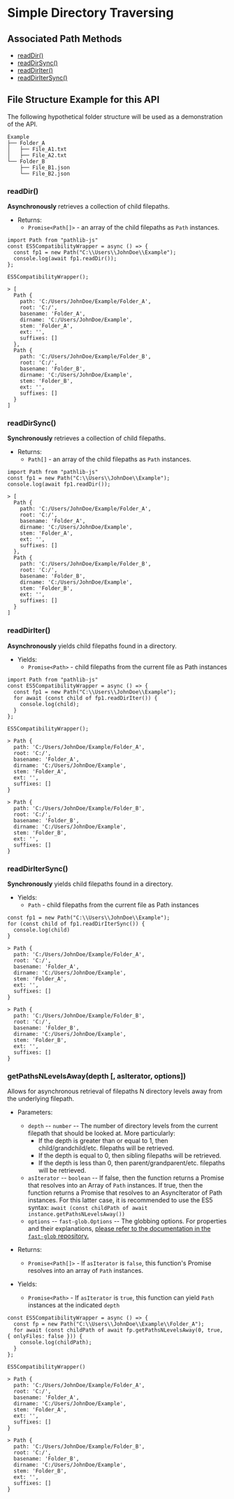 # Simple Directory Traversing

## Associated Path Methods

- [readDir()](#readDir)
- [readDirSync()](#readDirSync)
- [readDirIter()](#readDirIter)
- [readDirIterSync()](#readDirIterSync)

## File Structure Example for this API

The following hypothetical folder structure will be used as a demonstration of the API.

```
Example
├── Folder_A
│   ├── File_A1.txt
│   ├── File_A2.txt
└── Folder_B
    ├── File_B1.json
    └── File_B2.json
```

### readDir() <a name = "#readDir"></a>

**Asynchronously** retrieves a collection of child filepaths.

- Returns:
  - `Promise<Path[]>` - an array of the child filepaths as `Path` instances.

```
import Path from "pathlib-js"
const ES5CompatibilityWrapper = async () => {
  const fp1 = new Path("C:\\Users\\JohnDoe\\Example");
  console.log(await fp1.readDir());
};

ES5CompatibilityWrapper();

> [
  Path {
    path: 'C:/Users/JohnDoe/Example/Folder_A',
    root: 'C:/',
    basename: 'Folder_A',
    dirname: 'C:/Users/JohnDoe/Example',
    stem: 'Folder_A',
    ext: '',
    suffixes: []
  },
  Path {
    path: 'C:/Users/JohnDoe/Example/Folder_B',
    root: 'C:/',
    basename: 'Folder_B',
    dirname: 'C:/Users/JohnDoe/Example',
    stem: 'Folder_B',
    ext: '',
    suffixes: []
  }
]

```

### readDirSync() <a name = "#readDirSync"></a>

**Synchronously** retrieves a collection of child filepaths.

- Returns:
  - `Path[]` - an array of the child filepaths as `Path` instances.

```
import Path from "pathlib-js"
const fp1 = new Path("C:\\Users\\JohnDoe\\Example");
console.log(await fp1.readDir());

> [
  Path {
    path: 'C:/Users/JohnDoe/Example/Folder_A',
    root: 'C:/',
    basename: 'Folder_A',
    dirname: 'C:/Users/JohnDoe/Example',
    stem: 'Folder_A',
    ext: '',
    suffixes: []
  },
  Path {
    path: 'C:/Users/JohnDoe/Example/Folder_B',
    root: 'C:/',
    basename: 'Folder_B',
    dirname: 'C:/Users/JohnDoe/Example',
    stem: 'Folder_B',
    ext: '',
    suffixes: []
  }
]
```

### readDirIter() <a name = "#readDirIter"></a>

**Asynchronously** yields child filepaths found in a directory.

- Yields:
  - `Promise<Path>` - child filepaths from the current file as Path instances

```
import Path from "pathlib-js"
const ES5CompatibilityWrapper = async () => {
  const fp1 = new Path("C:\\Users\\JohnDoe\\Example");
  for await (const child of fp1.readDirIter()) {
    console.log(child);
  }
};

ES5CompatibilityWrapper();

> Path {
  path: 'C:/Users/JohnDoe/Example/Folder_A',
  root: 'C:/',
  basename: 'Folder_A',
  dirname: 'C:/Users/JohnDoe/Example',
  stem: 'Folder_A',
  ext: '',
  suffixes: []
}

> Path {
  path: 'C:/Users/JohnDoe/Example/Folder_B',
  root: 'C:/',
  basename: 'Folder_B',
  dirname: 'C:/Users/JohnDoe/Example',
  stem: 'Folder_B',
  ext: '',
  suffixes: []
}
```

### readDirIterSync() <a name = "#readDirIterSync"></a>

**Synchronously** yields child filepaths found in a directory.

- Yields:
  - `Path` - child filepaths from the current file as Path instances

```
const fp1 = new Path("C:\\Users\\JohnDoe\\Example");
for (const child of fp1.readDirIterSync()) {
  console.log(child)
}

> Path {
  path: 'C:/Users/JohnDoe/Example/Folder_A',
  root: 'C:/',
  basename: 'Folder_A',
  dirname: 'C:/Users/JohnDoe/Example',
  stem: 'Folder_A',
  ext: '',
  suffixes: []
}

> Path {
  path: 'C:/Users/JohnDoe/Example/Folder_B',
  root: 'C:/',
  basename: 'Folder_B',
  dirname: 'C:/Users/JohnDoe/Example',
  stem: 'Folder_B',
  ext: '',
  suffixes: []
}
```

### getPathsNLevelsAway(depth [, asIterator, options]) <a name = "#getPathsNLevelsAway"></a>

Allows for asynchronous retrieval of filepaths N directory levels away from the underlying filepath.

- Parameters:
  - `depth` -- `number` -- The number of directory levels from the current filepath that should be looked at. More particularly:
    - If the depth is greater than or equal to 1, then child/grandchild/etc. filepaths will be retrieved.
    - If the depth is equal to 0, then sibling filepaths will be retrieved.
    - If the depth is less than 0, then parent/grandparent/etc. filepaths will be retrieved.
  - `asIterator` -- `boolean` -- If false, then the function returns a Promise that resolves into an Array of `Path` instances. If true, then the function returns a Promise that resolves to an AsyncIterator of Path instances. For this latter case, it is recommended to use the ES5 syntax: `await (const childPath of await instance.getPathsNLevelsAway())` 
  - `options` -- `fast-glob.Options` -- The globbing options. For properties and their explanations, [please refer to the documentation in the `fast-glob` repository.](https://github.com/mrmlnc/fast-glob/blob/master/README.md)

- Returns:
  - `Promise<Path[]>` - If `asIterator` is `false`, this function's Promise resolves into an array of `Path` instances.

- Yields:
  - `Promise<Path>` - If `asIterator` is `true`, this function can yield `Path` instances at the indicated `depth`

```
const ES5CompatibilityWrapper = async () => {
  const fp = new Path("C:\\Users\\JohnDoe\\Example\\Folder_A");
  for await (const childPath of await fp.getPathsNLevelsAway(0, true, { onlyFiles: false })) {
    console.log(childPath);
  }
};

ES5CompatibilityWrapper()

> Path {
  path: 'C:/Users/JohnDoe/Example/Folder_A',
  root: 'C:/',
  basename: 'Folder_A',
  dirname: 'C:/Users/JohnDoe/Example',
  stem: 'Folder_A',
  ext: '',
  suffixes: []
}

> Path {
  path: 'C:/Users/JohnDoe/Example/Folder_B',
  root: 'C:/',
  basename: 'Folder_B',
  dirname: 'C:/Users/JohnDoe/Example',
  stem: 'Folder_B',
  ext: '',
  suffixes: []
}
```